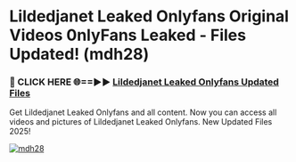 # Lildedjanet Leaked Onlyfans Original Videos 0nlyFans Leaked - Files Updated! (mdh28)

<h3>🔴 CLICK HERE 🌐==►► <a href="https://tinyurl.com/ms9xzufz" rel="nofollow">Lildedjanet Leaked Onlyfans Updated Files</a></h3>

Get Lildedjanet Leaked Onlyfans and all content. Now you can access all videos and pictures of Lildedjanet Leaked Onlyfans. New Updated Files 2025!

[![mdh28](https://i.imgur.com/ppqm5kG.gif)](https://tinyurl.com/ms9xzufz)
